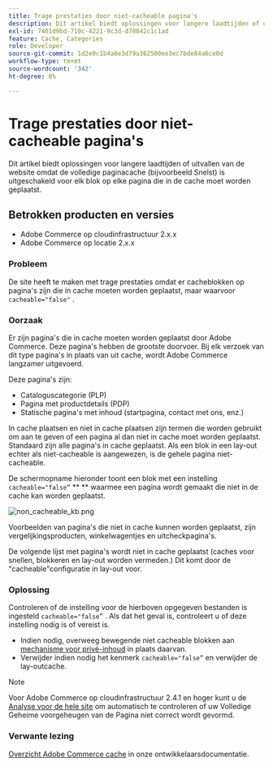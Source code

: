 ```yaml
---
title: Trage prestaties door niet-cacheable pagina's
description: Dit artikel biedt oplossingen voor langere laadtijden of uitvallen van de website omdat de volledige paginacache (bijvoorbeeld Snelst) is uitgeschakeld voor elk blok op elke pagina die in de cache moet worden geplaatst.
exl-id: 7401d9bd-710c-4221-9c3d-d78042c1c1ad
feature: Cache, Categories
role: Developer
source-git-commit: 1d2e0c1b4a8e3d79a362500ee3ec7bde84a6ce0d
workflow-type: tm+mt
source-wordcount: '342'
ht-degree: 0%

---
```


# Trage prestaties door niet-cacheable pagina&#39;s

Dit artikel biedt oplossingen voor langere laadtijden of uitvallen van de website omdat de volledige paginacache (bijvoorbeeld Snelst) is uitgeschakeld voor elk blok op elke pagina die in de cache moet worden geplaatst.

## Betrokken producten en versies

* Adobe Commerce op cloudinfrastructuur 2.x.x
* Adobe Commerce op locatie 2.x.x

### Probleem

De site heeft te maken met trage prestaties omdat er cacheblokken op pagina&#39;s zijn die in cache moeten worden geplaatst, maar waarvoor `cacheable="false"` .

### Oorzaak

Er zijn pagina&#39;s die in cache moeten worden geplaatst door Adobe Commerce. Deze pagina&#39;s hebben de grootste doorvoer. Bij elk verzoek van dit type pagina&#39;s in plaats van uit cache, wordt Adobe Commerce langzamer uitgevoerd.

Deze pagina&#39;s zijn:

* Cataloguscategorie (PLP)
* Pagina met productdetails (PDP)
* Statische pagina&#39;s met inhoud (startpagina, contact met ons, enz.)

In cache plaatsen en niet in cache plaatsen zijn termen die worden gebruikt om aan te geven of een pagina al dan niet in cache moet worden geplaatst. Standaard zijn alle pagina&#39;s in cache geplaatst. Als een blok in een lay-out echter als niet-cacheable is aangewezen, is de gehele pagina niet-cacheable.

De schermopname hieronder toont een blok met een instelling `cacheable="false”`  ** ** waarmee een pagina wordt gemaakt die niet in de cache kan worden geplaatst.

![non_cacheable_kb.png](assets/non_cacheable_kb.png)

Voorbeelden van pagina&#39;s die niet in cache kunnen worden geplaatst, zijn vergelijkingsproducten, winkelwagentjes en uitcheckpagina&#39;s.

De volgende lijst met pagina&#39;s wordt niet in cache geplaatst (caches voor snellen, blokkeren en lay-out worden vermeden.) Dit komt door de &quot;cacheable&quot;configuratie in lay-out voor.

### Oplossing

Controleren of de instelling voor de hierboven opgegeven bestanden is ingesteld `cacheable="false”` . Als dat het geval is, controleert u of deze instelling nodig is of vereist is.

* Indien nodig, overweeg bewegende niet cacheable blokken aan [mechanisme voor privé-inhoud](https://devdocs.magento.com/guides/v2.3/extension-dev-guide/cache/page-caching/private-content.html?itm_source=devdocs&amp;itm_medium=quick_search&amp;itm_campaign=federated_search&amp;itm_term=private%20co) in plaats daarvan.
* Verwijder indien nodig het kenmerk `cacheable="false”` en verwijder de lay-outcache.

>[!NOTE]
>
>Voor Adobe Commerce op cloudinfrastructuur 2.4.1 en hoger kunt u de [Analyse voor de hele site](https://docs.magento.com/user-guide/reports/site-wide-analysis-tool.html) om automatisch te controleren of uw Volledige Geheime voorgeheugen van de Pagina niet correct wordt gevormd.

### Verwante lezing

[Overzicht Adobe Commerce cache](https://devdocs.magento.com/guides/v2.3/frontend-dev-guide/cache_for_frontdevs.html?itm_source=devdocs&amp;itm_medium=search_page&amp;itm_campaign=federated_search&amp;itm_term=cacheable%2) in onze ontwikkelaarsdocumentatie.
